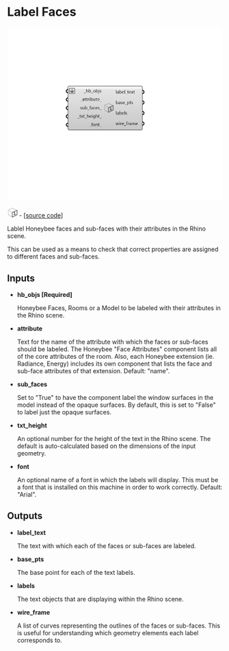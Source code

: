 # Label Faces

![](../../.gitbook/assets/Label_Faces.png)

![](../../.gitbook/assets/Label_Faces%20%281%29.png) - [\[source code\]](https://github.com/ladybug-tools/honeybee-grasshopper-core/blob/master/honeybee_grasshopper_core/src//HB%20Label%20Faces.py)

Lablel Honeybee faces and sub-faces with their attributes in the Rhino scene.

This can be used as a means to check that correct properties are assigned to different faces and sub-faces.

## Inputs

* **hb\_objs \[Required\]**

  Honeybee Faces, Rooms or a Model to be labeled with their attributes in the Rhino scene. 

* **attribute**

  Text for the name of the attribute with which the faces or sub-faces should be labeled. The Honeybee "Face Attributes" component lists all of the core attributes of the room. Also, each Honeybee extension \(ie. Radiance, Energy\) includes its own component that lists the face and sub-face attributes of that extension. Default: "name". 

* **sub\_faces**

  Set to "True" to have the component label the window surfaces in the model instead of the opaque surfaces.  By default, this is set to "False" to label just the opaque surfaces. 

* **txt\_height**

  An optional number for the height of the text in the Rhino scene.  The default is auto-calculated based on the dimensions of the input geometry. 

* **font**

  An optional name of a font in which the labels will display. This must be a font that is installed on this machine in order to work correctly. Default: "Arial". 

## Outputs

* **label\_text**

  The text with which each of the faces or sub-faces are labeled. 

* **base\_pts**

  The base point for each of the text labels. 

* **labels**

  The text objects that are displaying within the Rhino scene. 

* **wire\_frame**

  A list of curves representing the outlines of the faces or sub-faces. This is useful for understanding which geometry elements each label corresponds to. 

